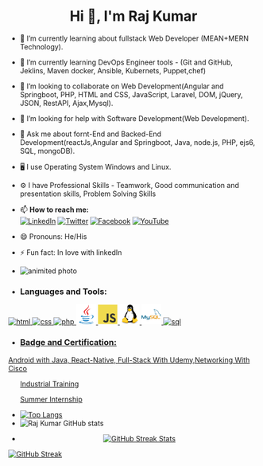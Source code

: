  <h1 align="center">Hi 👋, I'm Raj Kumar</h1>

- 🔭 I’m currently learning about fullstack Web Developer (MEAN+MERN Technology).
- 🌱 I’m currently learning DevOps Engineer tools - (Git and GitHub, Jeklins, Maven docker, Ansible, Kubernets, Puppet,chef) 
- 👯 I’m looking to collaborate on Web Development(Angular and Springboot, PHP, HTML and CSS, JavaScript, Laravel, DOM, jQuery, JSON, RestAPI, Ajax,Mysql).
- 🤔 I’m looking for help with Software Development(Web Development).
- 💬 Ask me about fornt-End and Backed-End Development(reactJs,Angular and Springboot, Java, node.js, PHP, ejs6, SQL, mongoDB).
- 🖥️ I use Operating System Windows and Linux.
- ⚙️ I have Professional Skills - Teamwork, Good communication and presentation skills, Problem Solving Skills
- 📫 **How to reach me:**
	<br><a href='https://www.linkedin.com/in/rajkumar6301'> <img src="https://encrypted-tbn0.gstatic.com/images?q=tbn:ANd9GcS0bGEl9v47XieEtHyj0TqTr1tOXJmib-KHtw&s" alt="LinkedIn" width="20" height="20"></a>
  	<a href='https://twitter.com/rajkumar6301'> <img src="https://freepnglogo.com/images/all_img/1707222563twitter-logo-png.png" alt="Twitter" width="20" height="20"></a>
  	<a href='https://www.facebook.com/rajkumar060301'> <img src="https://upload.wikimedia.org/wikipedia/commons/5/51/Facebook_f_logo_%282019%29.svg" alt="Facebook" width="20" height="20"></a>
  	<a href='https://www.youtube.com/channel/UCS0lo3ONuU_iWvOhYNlEksg'> <img src="https://upload.wikimedia.org/wikipedia/commons/4/42/YouTube_icon_%282013-2017%29.png" alt="YouTube" width="20" height="20"></a>

- 😄 Pronouns: He/His
- ⚡ Fun fact: In love with linkedIn
- ![animited photo](https://user-images.githubusercontent.com/61106500/114032703-2ea6c900-989a-11eb-8e11-49fd7198e81c.jpg) 

- <h3 align="left">Languages and Tools:</h3>
<p align="left"><a href="https://developer.mozilla.org/en-US/docs/Learn/Getting_started_with_the_web/HTML_basics" target="_blank"> <img src="https://catalin.red/dist/uploads/2011/01/css3-html5-logo-initial.png" alt="html" width="40" height="40"/> <a href="https://developer.mozilla.org/en-US/docs/Web/CSS" target="_blank"> <img src="https://upload.wikimedia.org/wikipedia/commons/thumb/d/d5/CSS3_logo_and_wordmark.svg/1200px-CSS3_logo_and_wordmark.svg.png" alt="css" width="40" height="40"> </a> <a href="https://www.php.net/" target="_blank"> <img src="https://upload.wikimedia.org/wikipedia/commons/thumb/2/27/PHP-logo.svg/2560px-PHP-logo.svg.png" alt="php" width="40" height="40"> </a>  <a href="https://www.java.com" target="_blank"> <img src="https://raw.githubusercontent.com/devicons/devicon/master/icons/java/java-original.svg" alt="java" width="40" height="40"/> </a> <a href="https://developer.mozilla.org/en-US/docs/Web/JavaScript" target="_blank"> <img src="https://raw.githubusercontent.com/devicons/devicon/master/icons/javascript/javascript-original.svg" alt="javascript" width="40" height="40"/> </a> <a href="https://www.linux.org/" target="_blank"> <img src="https://raw.githubusercontent.com/devicons/devicon/master/icons/linux/linux-original.svg" alt="linux" width="40" height="40"/> </a> <a href="https://www.mysql.com/" target="_blank"> <img src="https://raw.githubusercontent.com/devicons/devicon/master/icons/mysql/mysql-original-wordmark.svg" alt="mysql" width="40" height="40"/> </a> <a href ="https://www.oracle.com/database/technologies/appdev/sql.html" target="_blank"><img src="https://www.oracle.com/a/ocom/img/sql.svg" alt="sql"  width="40" height="40"/></p>

- <h3 align="left">Badge and Certification:</h3>
<p align="left"> <a href="https://www.linkedin.com/in/rajkumar6301/details/featured/1635467890036/single-media-viewer/" target="_blank"><u>Android with Java, </u></a> <a href="https://media-exp1.licdn.com/dms/image/C5622AQGF2OlToAH7zA/feedshare-shrink_800/0/1635301988301?e=1647475200&v=beta&t=QwH_MbaBADi2LHZ2Ch4KrXcLkh9E6SlWV5ETL0cWsAk" target="_blank"><u>React-Native, </u></a> <a href="https://www.linkedin.com/feed/update/urn:li:activity:6868918307337183232/" target="blank"><u>Full-Stack With Udemy,</u></a><a href="https://www.linkedin.com/feed/update/urn:li:activity:6892095866681880576/" target="_blank"><u>Networking With Cisco </u></a>
	<a href="https://www.linkedin.com/in/rajkumar060301/details/featured/1635467684793/single-media-viewer/" target="_blank"><ul>Industrial Training </ul></a>
	<a href="https://www.linkedin.com/in/rajkumar060301/details/featured/1635467886676/single-media-viewer/"><ul>Summer Internship</ul></a></p>
  
- [![Top Langs](https://github-readme-stats.vercel.app/api/top-langs/?username=rajkumar060301&layout=compact)](https://github.com/rajkumar060301/github-readme-stats)
- ![Raj Kumar GitHub stats](https://github-readme-stats.vercel.app/api?username=rajkumar060301&show_icons=true&theme=radical)
- <p align="center">
  <a href="https://git.io/streak-stats">
    <img src="https://streak-stats.demolab.com?user=rajkumar060301&theme=default&hide_border=true" alt="GitHub Streak Stats">
  </a>
</p>

[![GitHub Streak](https://streak-stats.demolab.com/?user=DenverCoder1)](https://git.io/streak-stats)

